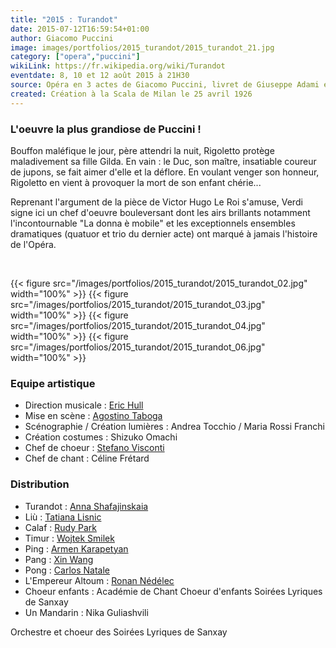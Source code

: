 ```yaml
---
title: "2015 : Turandot"
date: 2015-07-12T16:59:54+01:00
author: Giacomo Puccini
image: images/portfolios/2015_turandot/2015_turandot_21.jpg
category: ["opera","puccini"]
wikiLink: https://fr.wikipedia.org/wiki/Turandot
eventdate: 8, 10 et 12 août 2015 à 21H30
source: Opéra en 3 actes de Giacomo Puccini, livret de Giuseppe Adami et Renato Simoni
created: Création à la Scala de Milan le 25 avril 1926
---
```


### L'oeuvre la plus grandiose de Puccini !

Bouffon maléfique le jour, père attendri la nuit, Rigoletto protège maladivement sa fille Gilda. En vain : le Duc, son maître, insatiable coureur de jupons, se fait aimer d'elle et la déflore. En voulant venger son honneur, Rigoletto en vient à provoquer la mort de son enfant chérie...

Reprenant l'argument de la pièce de Victor Hugo Le Roi s'amuse, Verdi signe ici un chef d'oeuvre bouleversant dont les airs brillants notamment l'incontournable "La donna è mobile" et les exceptionnels ensembles dramatiques (quatuor et trio du dernier acte) ont marqué à jamais l'histoire de l'Opéra.

&nbsp;

{{< figure src="/images/portfolios/2015_turandot/2015_turandot_02.jpg" width="100%" >}}
{{< figure src="/images/portfolios/2015_turandot/2015_turandot_03.jpg" width="100%" >}}
{{< figure src="/images/portfolios/2015_turandot/2015_turandot_04.jpg" width="100%" >}}
{{< figure src="/images/portfolios/2015_turandot/2015_turandot_06.jpg" width="100%" >}}

### Equipe artistique


- Direction musicale : [Eric Hull](/artists/eric_hull)
- Mise en scène : [Agostino Taboga](/artists/agostino_taboga/)
- Scénographie / Création lumières : Andrea Tocchio / Maria Rossi Franchi	
- Création costumes : Shizuko Omachi
- Chef de choeur : [Stefano Visconti](/artists/stefano_visconti/)
- Chef de chant : Céline Frétard

### Distribution

- Turandot : [Anna Shafajinskaia](/artists/anna_shafajinskaia/)
- Liù : [Tatiana Lisnic](/artists/tatiana_lisnic/)
- Calaf : [Rudy Park](/artists/rudy_park/)
- Timur : [Wojtek Smilek](/artists/wojtek_smilek/)
- Ping : [Armen Karapetyan](/artists/armen_karapetyan/)
- Pang : [Xin Wang](/artists/xin_wang/)
- Pong : [Carlos Natale](/artists/carlos_natale/)
- L'Empereur Altoum : [Ronan Nédélec](/artists/ronan_nedelec/)
- Choeur enfants : Académie de Chant Choeur d'enfants Soirées Lyriques de Sanxay
- Un Mandarin : Nika Guliashvili


Orchestre et choeur des Soirées Lyriques de Sanxay
